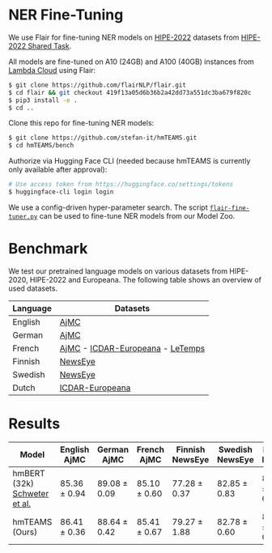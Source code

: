 # NER Fine-Tuning

We use Flair for fine-tuning NER models on
[HIPE-2022](https://github.com/hipe-eval/HIPE-2022-data) datasets from
[HIPE-2022 Shared Task](https://hipe-eval.github.io/HIPE-2022/).

All models are fine-tuned on A10 (24GB) and A100 (40GB) instances from
[Lambda Cloud](https://lambdalabs.com/service/gpu-cloud) using Flair:

```bash
$ git clone https://github.com/flairNLP/flair.git
$ cd flair && git checkout 419f13a05d6b36b2a42dd73a551dc3ba679f820c
$ pip3 install -e .
$ cd ..
```

Clone this repo for fine-tuning NER models:

```bash
$ git clone https://github.com/stefan-it/hmTEAMS.git
$ cd hmTEAMS/bench
```

Authorize via Hugging Face CLI (needed because hmTEAMS is currently only available after approval):

```bash
# Use access token from https://huggingface.co/settings/tokens
$ huggingface-cli login login
```

We use a config-driven hyper-parameter search. The script [`flair-fine-tuner.py`](flair-fine-tuner.py) can be used to
fine-tune NER models from our Model Zoo.

# Benchmark

We test our pretrained language models on various datasets from HIPE-2020, HIPE-2022 and Europeana. The following table
shows an overview of used datasets.

| Language | Datasets
|----------|----------------------------------------------------------------------------------------------------------------------------------------------------------------------------------------------------------------------------------------------------------------------------------|
| English  | [AjMC](https://github.com/hipe-eval/HIPE-2022-data/blob/main/documentation/README-ajmc.md)                                                                                                                                                                                       |
| German   | [AjMC](https://github.com/hipe-eval/HIPE-2022-data/blob/main/documentation/README-ajmc.md)                                                                                                                                                                                       |
| French   | [AjMC](https://github.com/hipe-eval/HIPE-2022-data/blob/main/documentation/README-ajmc.md) - [ICDAR-Europeana](https://github.com/stefan-it/historic-domain-adaptation-icdar) - [LeTemps](https://github.com/hipe-eval/HIPE-2022-data/blob/main/documentation/README-letemps.md) |
| Finnish  | [NewsEye](https://github.com/hipe-eval/HIPE-2022-data/blob/main/documentation/README-newseye.md)                                                                                                                                                                                 |
| Swedish  | [NewsEye](https://github.com/hipe-eval/HIPE-2022-data/blob/main/documentation/README-newseye.md)                                                                                                                                                                                 |
| Dutch    | [ICDAR-Europeana](https://github.com/stefan-it/historic-domain-adaptation-icdar)                                                                                                                                                                                                 |

# Results

| Model                                                                                  | English AjMC | German AjMC  | French AjMC  | Finnish NewsEye | Swedish NewsEye | Dutch ICDAR  | French ICDAR | French LeTemps | Avg.      |
|----------------------------------------------------------------------------------------|--------------|--------------|--------------|-----------------|-----------------|--------------|--------------|----------------|-----------|
| hmBERT (32k) [Schweter et al.](https://ceur-ws.org/Vol-3180/paper-87.pdf)              | 85.36 ± 0.94 | 89.08 ± 0.09 | 85.10 ± 0.60 | 77.28 ± 0.37    | 82.85 ± 0.83    | 82.11 ± 0.61 | 77.21 ± 0.16 | 65.73 ± 0.56   |   80.59   |
| hmTEAMS (Ours)                                                                         | 86.41 ± 0.36 | 88.64 ± 0.42 | 85.41 ± 0.67 | 79.27 ± 1.88    | 82.78 ± 0.60    | 88.21 ± 0.39 | 78.03 ± 0.39 | 66.71 ± 0.46   | **81.93** |
